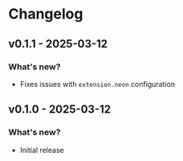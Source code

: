 # Changelog

## v0.1.1 - 2025-03-12

### What's new?

- Fixes issues with `extension.neon` configuration

## v0.1.0 - 2025-03-12

### What's new?

- Initial release
